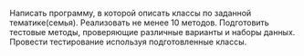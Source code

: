 Написать программу, в которой описать классы по заданной тематике(семья).
Реализовать не менее 10 методов. Подготовить тестовые методы,
проверяющие различные варианты и наборы данных. Провести
тестирование используя подготовленные классы.

